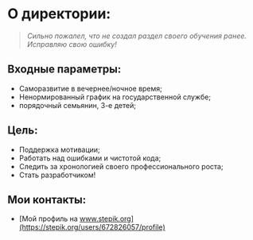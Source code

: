 # О директории:

>*Сильно пожалел, что не создал раздел своего обучения ранее.
Исправляю свою ошибку!*

## Входные параметры:
- Саморазвитие в вечернее/ночное время;
- Ненормированный график на государственной службе;
- порядочный семьянин, 3-е детей;

## Цель:
- Поддержка мотивации;
- Работать над ошибками и чистотой кода;
- Следить за хронологией своего профессионального роста;
- Стать разработчиком!

## Мои контакты:

- [Мой профиль на www.stepik.org](https://stepik.org/users/672826057/profile)
